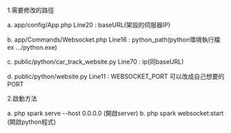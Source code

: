 1.需要修改的路徑

a. app/config/App.php
Line20 : baseURL(架設的伺服器IP)

b. app/Commands/Websocket.php
Line16 : python_path(python環境執行檔 ex .../python.exe)

c. public/python/car_track_website.py
Line70 : ip(同baseURL)

d. public/python/website.py
Line11 : WEBSOCKET_PORT 可以改成自己想要的PORT

2.啟動方法

a. php spark serve --host 0.0.0.0 (開啟server)
b. php spark websocket:start (開啟python程式)
